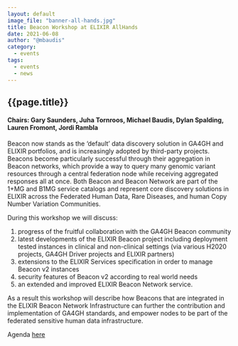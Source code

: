 ```yaml
---
layout: default
image_file: "banner-all-hands.jpg"
title: Beacon Workshop at ELIXIR AllHands
date: 2021-06-08
author: "@mbaudis"
category:
  - events
tags:
  - events
  - news
---
```


## {{page.title}}

#### Chairs: Gary Saunders, Juha Tornroos, Michael Baudis, Dylan Spalding, Lauren Fromont, Jordi Rambla

Beacon now stands as the ‘default’ data discovery solution in GA4GH and ELIXIR portfolios, and is increasingly adopted by third-party projects. Beacons become particularly successful through their aggregation in Beacon networks, which provide a way to query many genomic variant resources through a central federation node while receiving aggregated responses all at once. Both Beacon and Beacon Network are part of the 1+MG and B1MG service catalogs and represent core discovery solutions in ELIXIR across the Federated Human Data, Rare Diseases, and human Copy Number Variation Communities.

During this workshop we will discuss:

1) progress of the fruitful collaboration with the GA4GH Beacon community
2) latest developments of the ELIXIR Beacon project including deployment tested instances in clinical and non-clinical settings (via various H2020 projects, GA4GH Driver projects and ELIXIR partners)
3) extensions to the ELIXIR Services specification in order to manage Beacon v2 instances
4) security features of Beacon v2 according to real world needs
5) an extended and improved ELIXIR Beacon Network service.

As a result this workshop will describe how Beacons that are integrated in the ELIXIR Beacon Network Infrastructure can further the contribution and implementation of GA4GH standards, and empower nodes to be part of the federated sensitive human data infrastructure.

Agenda [here](https://docs.google.com/document/d/1ISClkkZZXM0SV1oKLrYrerXoSZ2ydf_tAH_wCc0tlE4/edit#)
